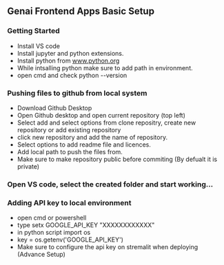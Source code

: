 ## Genai Frontend Apps Basic Setup
### Getting Started
* Install VS code
* Install jupyter and python extensions.
* Install python from www.python.org
* While intsalling python make sure to add path in environment.
* open cmd and check python --version

### Pushing files to github from local system
* Download Github Desktop
* Open Github desktop and open current repository (top left)
* Select add and select options from clone repositry, create new repository or add existing repository
* click new repository and add the name of repository.
* Select options to add readme file and licences.
* Add local path to push the files from.
* Make sure to make repository public before commiting (By defualt it is private)

### Open VS code, select the created folder and start working...

### Adding API key to local environment
* open cmd or powershell
* type setx GOOGLE_API_KEY "XXXXXXXXXXXX"
* in python script import os
* key = os.getenv('GOOGLE_API_KEY')
* Make sure to configure the api key on stremalit when deploying (Advance Setup)
